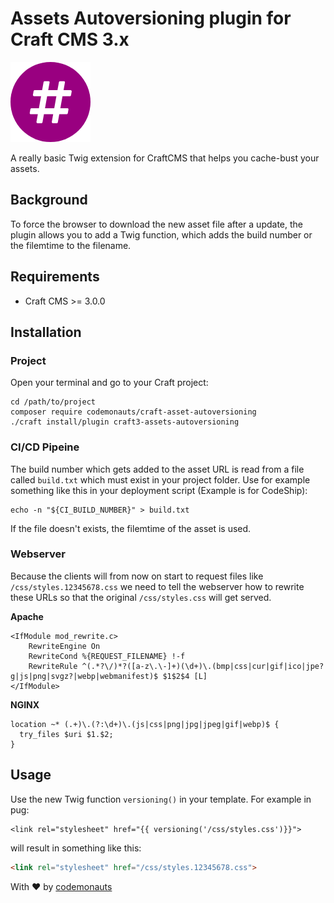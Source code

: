 # Assets Autoversioning plugin for Craft CMS 3.x

![Icon](resources/autoversioning.png)

A really basic Twig extension for CraftCMS that helps you cache-bust your assets.

## Background

To force the browser to download the new asset file after a update, the plugin allows you to add a Twig function, which adds the build number or the filemtime to the filename.

## Requirements

 * Craft CMS >= 3.0.0

## Installation
### Project

Open your terminal and go to your Craft project:

``` shell
cd /path/to/project
composer require codemonauts/craft-asset-autoversioning
./craft install/plugin craft3-assets-autoversioning
```

### CI/CD Pipeine
The build number which gets added to the asset URL is read from a file called `build.txt` which must exist in your project folder. Use for example something like this in your deployment script (Example is for CodeShip):

``` shell
echo -n "${CI_BUILD_NUMBER}" > build.txt
```

If the file doesn't exists, the filemtime of the asset is used.

### Webserver

Because the clients will from now on start to request files like `/css/styles.12345678.css` we need to tell the webserver how to rewrite these URLs so that the original `/css/styles.css` will get served.

**Apache** 

``` apacheconfig
<IfModule mod_rewrite.c>
    RewriteEngine On
    RewriteCond %{REQUEST_FILENAME} !-f
    RewriteRule ^(.*?\/)*?([a-z\.\-]+)(\d+)\.(bmp|css|cur|gif|ico|jpe?g|js|png|svgz?|webp|webmanifest)$ $1$2$4 [L]
</IfModule>
```

**NGINX**

``` nginx
location ~* (.+)\.(?:\d+)\.(js|css|png|jpg|jpeg|gif|webp)$ {
  try_files $uri $1.$2;
}
```

## Usage

Use the new Twig function ```versioning()``` in your template. For example in pug:

``` twig
<link rel="stylesheet" href="{{ versioning('/css/styles.css')}}">
``` 

will result in something like this:

``` html
<link rel="stylesheet" href="/css/styles.12345678.css">
```

With ❤ by [codemonauts](https://codemonauts.com)
